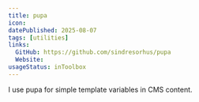 ```yaml
---
title: pupa
icon:
datePublished: 2025-08-07
tags: [utilities]
links:
  GitHub: https://github.com/sindresorhus/pupa
  Website:
usageStatus: inToolbox
---
```


I use pupa for simple template variables in CMS content.
